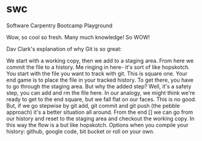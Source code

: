swc
===

Software Carpentry Bootcamp Playground

Wow, so cool so fresh. Many much knowledge! So WOW!

Dav Clark's explanation of why Git is so great:

We start with a working copy, then we add to a staging area. From here we commit the file to a history. Me ringing in here- it's sort of like hopskotch. You start with the file you want to track with git. This is square one. Your end game is to place the file in your tracked history. To get there, you have to go through the staging area. But why the added step? Well, it's a safety step, you can add and rm the file here. In our analogy, we might think we're ready to get to the end square, but we fall flat on our faces. This is no good. But, if we go stepwise by git add, git commit and git push (the pebble approach) it's a better situation all around. From the end [] we can go from our history and reset to the staging area and checkout the working copy. In this way the flow is a but like hopskotch. Options when you compile your history: github, google code, bit bucket or roll on your own.
